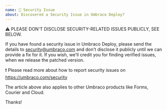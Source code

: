 ```yaml
---
name: 🔐 Security Issue
about: Discovered a Security Issue in Umbraco Deploy?
---
```


⚠️ PLEASE DON'T DISCLOSE SECURITY-RELATED ISSUES PUBLICLY, SEE BELOW.

If you have found a security issue in Umbraco Deploy, please send the details to
security@umbraco.com and don't disclose it publicly until we can provide a fix for
it. If you wish, we'll credit you for finding verified issues, when we release
the patched version.

❗ Please read more about how to report security issues on https://umbraco.com/security

The article above also applies to other Umbraco products like Forms, Courier and Cloud.

Thanks!
